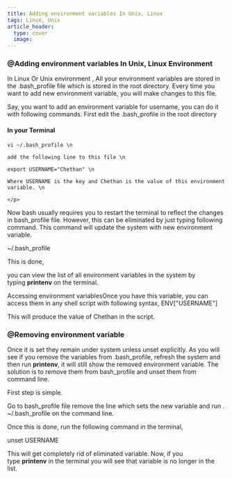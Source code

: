 ```yaml
---
title: Adding environment variables In Unix, Linux
tags: Linux, Unix
article_header:
  type: cover
  image:
---
```




### @Adding environment variables In Unix, Linux Environment
In Linux Or Unix environment , All your environment variables are stored in the .bash_profile file which is stored in the root directory. Every time you want to add new environment variable, you will make changes to this file. 

Say, you want to add an environment variable for username, you can do it with following commands. First edit the .bash_profile in the root directory


<div class="card">
  <div class="card__content">
    <div class="card__header">
      <h4>In your Terminal</h4>
    </div>
    <p>
    
    vi ~/.bash_profile \n

    add the following line to this file \n

    export USERNAME="Chethan" \n

    Where USERNAME is the key and Chethan is the value of this environment variable. \n
    
    </p>
  </div>
</div>



Now bash usually requires you to restart the terminal to reflect the changes in bash_profile file. However, this can be eliminated by just typing following command. This command will update the system with new environment variable.

~/.bash_profile 

This is done, 

you can view the list of all environment variables in the system by typing **printenv** on the terminal.

Accessing environment variablesOnce you have this variable, you can access them in any shell script with following syntax, ENV["USERNAME"]

This will produce the value of Chethan in the script.

### @Removing environment variable 

Once it is set they remain under system unless unset explicitly. As you will see if you remove the variables from .bash_profile, refresh the system and then run **printenv**, it will still show the removed environment variable. The solution is to remove them from bash_profile and unset them from command line.

First step is simple. 

Go to bash_profile file remove the line which sets the new variable and run . ~/.bash_profile on the command line.

Once this is done, run the following command in the terminal,

unset USERNAME

This will get completely rid of eliminated variable. Now, if you type **printenv** in the terminal you will see that variable is no longer in the list.

<!--more-->

